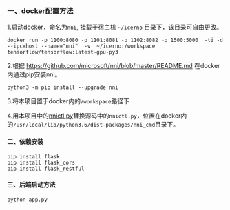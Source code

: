 ### 一、docker配置方法
1.启动docker，命名为```nni```, 挂载于宿主机 ```~/icerno``` 目录下，该目录可自由更改。

```
docker run -p 1100:8080 -p 1101:8081 -p 1102:8082 -p 1500:5000  -ti -d --ipc=host --name="nni"  -v  ~/icerno:/workspace tensorflow/tensorflow:latest-gpu-py3
```

2.根据 https://github.com/microsoft/nni/blob/master/README.md 在docker内通过pip安装nni。

```
python3 -m pip install --upgrade nni
```


3.将本项目置于docker内的```/workspace```路径下

4.用本项目中的[nnictl.py](https://github.com/XLab-Tongji/NNIFlaskBackend/blob/master/nnictl.py)替换源码中的```nnictl.py```，位置在docker内的```/usr/local/lib/python3.6/dist-packages/nni_cmd```目录下。



#### 二、依赖安装
```
pip install flask
pip install flask_cors
pip install flask_restful

```

#### 三、后端启动方法
```
python app.py
```